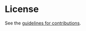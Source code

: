 # License

See the
[guidelines for contributions](https://github.com/lamps-wg/cmp-updates/blob/main/CONTRIBUTING.md).
